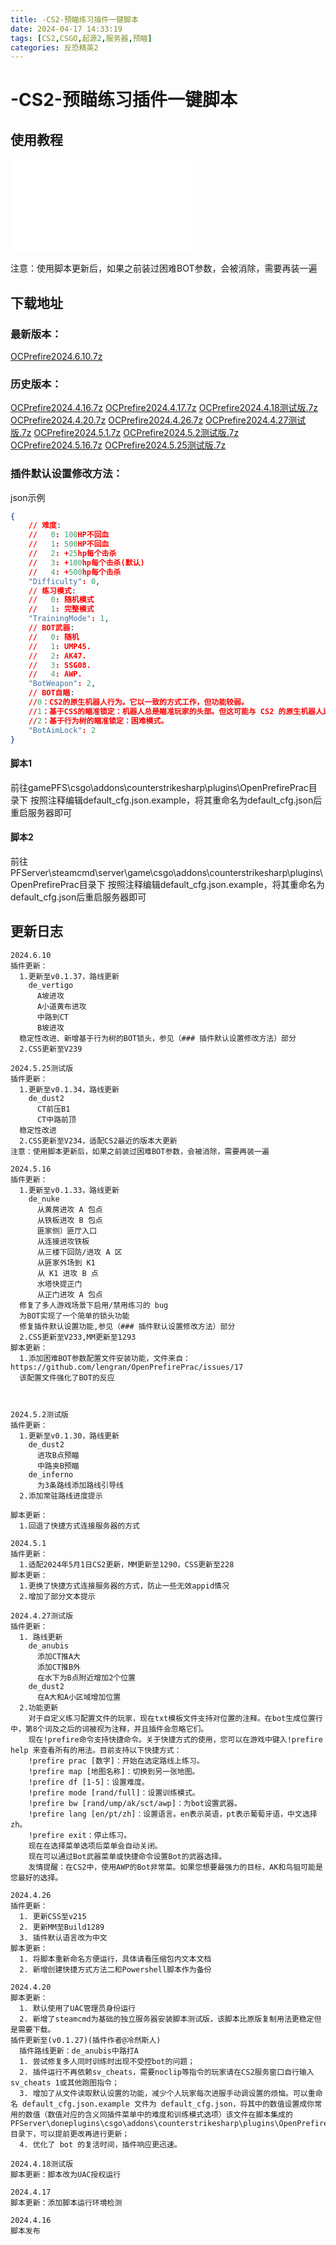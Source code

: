 ```yaml
---
title: -CS2-预瞄练习插件一键脚本
date: 2024-04-17 14:33:19
tags: [CS2,CSGO,起源2,服务器,预瞄]
categories: 反恐精英2
---
```

# -CS2-预瞄练习插件一键脚本

## 使用教程

<iframe src="//player.bilibili.com/player.html?aid=1253152296&bvid=BV1zJ4m1p7X2&cid=1508793003&p=1" scrolling="no" frameborder="no" framespacing="0" allowfullscreen="true"> </iframe>

注意：使用脚本更新后，如果之前装过困难BOT参数，会被消除，需要再装一遍

## 下载地址

### 最新版本：

<a href="OCPrefire2024.6.10.7z">OCPrefire2024.6.10.7z</a>

### 历史版本：
<a href="OCPrefire2024.4.16.7z">OCPrefire2024.4.16.7z</a>
<a href="OCPrefire2024.4.17.7z">OCPrefire2024.4.17.7z</a>
<a href="OCPrefire2024.4.18测试版.7z">OCPrefire2024.4.18测试版.7z</a>
<a href="OCPrefire2024.4.20.7z">OCPrefire2024.4.20.7z</a>
<a href="OCPrefire2024.4.26.7z">OCPrefire2024.4.26.7z</a>
<a href="OCPrefire2024.4.27测试版.7z">OCPrefire2024.4.27测试版.7z</a>
<a href="OCPrefire2024.5.1.7z">OCPrefire2024.5.1.7z</a>
<a href="OCPrefire2024.5.2测试版.7z">OCPrefire2024.5.2测试版.7z</a>
<a href="OCPrefire2024.5.16.7z">OCPrefire2024.5.16.7z</a>
<a href="OCPrefire2024.5.25测试版.7z">OCPrefire2024.5.25测试版.7z</a>

### 插件默认设置修改方法：
json示例
```json
{
    // 难度:
    //   0: 100HP不回血
    //   1: 500HP不回血
    //   2: +25hp每个击杀
    //   3: +100hp每个击杀(默认)
    //   4: +500hp每个击杀
    "Difficulty": 0,
    // 练习模式:
    //   0: 随机模式
    //   1: 完整模式
    "TrainingMode": 1,
    // BOT武器:
    //   0: 随机
    //   1: UMP45.
    //   2: AK47.
    //   3: SSG08.
    //   4: AWP.
    "BotWeapon": 2,
    // BOT自瞄:
    //0：CS2的原生机器人行为。它以一致的方式工作，但功能较弱。
    //1：基于CSS的瞄准锁定：机器人总是瞄准玩家的头部。但这可能与 CS2 的原生机器人逻辑冲突，导致机器人在某些情况下没有反应。
    //2：基于行为树的瞄准锁定：困难模式。
    "BotAimLock": 2
}
```

#### 脚本1
前往gamePFS\csgo\addons\counterstrikesharp\plugins\OpenPrefirePrac目录下
按照注释编辑default_cfg.json.example，将其重命名为default_cfg.json后重启服务器即可

#### 脚本2
前往PFServer\steamcmd\server\game\csgo\addons\counterstrikesharp\plugins\OpenPrefirePrac目录下
按照注释编辑default_cfg.json.example，将其重命名为default_cfg.json后重启服务器即可

## 更新日志

```
2024.6.10
插件更新：
  1.更新至v0.1.37，路线更新
    de_vertigo
      A坡进攻
      A小道黄布进攻
      中路到CT
      B坡进攻
  稳定性改进、新增基于行为树的BOT锁头，参见（### 插件默认设置修改方法）部分
  2.CSS更新至V239

2024.5.25测试版
插件更新：
  1.更新至v0.1.34，路线更新
    de_dust2
      CT前压B1
      CT中路前顶
  稳定性改进
  2.CSS更新至V234，适配CS2最近的版本大更新
注意：使用脚本更新后，如果之前装过困难BOT参数，会被消除，需要再装一遍

2024.5.16
插件更新：
  1.更新至v0.1.33，路线更新
    de_nuke
      从黄房进攻 A 包点
      从铁板进攻 B 包点
      匪家侧）匪厅入口
      从连接进攻铁板
      从三楼下回防/进攻 A 区
      从匪家外场到 K1
      从 K1 进攻 B 点
      水塔快提正门
      从正门进攻 A 包点
  修复了多人游戏场景下启用/禁用练习的 bug
  为BOT实现了一个简单的锁头功能
  修复插件默认设置功能,参见（### 插件默认设置修改方法）部分
  2.CSS更新至V233,MM更新至1293
脚本更新：
  1.添加困难BOT参数配置文件安装功能，文件来自：https://github.com/lengran/OpenPrefirePrac/issues/17
  该配置文件强化了BOT的反应
  


2024.5.2测试版
插件更新：
  1.更新至v0.1.30，路线更新
    de_dust2
      进攻B点预瞄
      中路夹B预瞄
    de_inferno
      为3条路线添加路线引导线
  2.添加常驻路线进度提示

脚本更新：
  1.回退了快捷方式连接服务器的方式

2024.5.1
插件更新：
  1.适配2024年5月1日CS2更新，MM更新至1290，CSS更新至228
脚本更新：
  1.更换了快捷方式连接服务器的方式，防止一些无效appid情况
  2.增加了部分文本提示

2024.4.27测试版
插件更新：
  1. 路线更新
    de_anubis
      添加CT推A大
      添加CT推B外
      在水下为B点附近增加2个位置
    de_dust2
      在A大和A小区域增加位置
  2.功能更新
    对于自定义练习配置文件的玩家，现在txt模板文件支持对位置的注释。在bot生成位置行中，第8个词及之后的词被视为注释，并且插件会忽略它们。
    现在!prefire命令支持快捷命令。关于快捷方式的使用，您可以在游戏中键入!prefire help 来查看所有的用法。目前支持以下快捷方式：
    !prefire prac [数字]：开始在选定路线上练习。
    !prefire map [地图名称]：切换到另一张地图。
    !prefire df [1-5]：设置难度。
    !prefire mode [rand/full]：设置训练模式。
    !prefire bw [rand/ump/ak/sct/awp]：为bot设置武器。
    !prefire lang [en/pt/zh]：设置语言。en表示英语，pt表示葡萄牙语，中文选择zh。
    !prefire exit：停止练习。
    现在在选择菜单选项后菜单会自动关闭。
    现在可以通过Bot武器菜单或快捷命令设置Bot的武器选择。
    友情提醒：在CS2中，使用AWP的Bot非常菜。如果您想要最强力的目标，AK和鸟狙可能是您最好的选择。

2024.4.26
插件更新：
  1. 更新CSS至v215
  2. 更新MM至Build1289
  3. 插件默认语言改为中文
脚本更新：
  1. 将脚本重新命名方便运行，具体请看压缩包内文本文档
  2. 新增创建快捷方式方法二和Powershell脚本作为备份

2024.4.20
脚本更新：
  1. 默认使用了UAC管理员身份运行
  2. 新增了steamcmd为基础的独立服务器安装脚本测试版，该脚本比原版复制用法更稳定但是需要下载。
插件更新至(v0.1.27)(插件作者@冷然斯人)
  插件路线更新：de_anubis中路打A
  1. 尝试修复多人同时训练时出现不受控bot的问题；
  2. 插件运行不再依赖sv_cheats，需要noclip等指令的玩家请在CS2服务窗口自行输入sv_cheats 1或其他跑图指令；
  3. 增加了从文件读取默认设置的功能，减少个人玩家每次进服手动调设置的烦恼。可以重命名 default_cfg.json.example 文件为 default_cfg.json，将其中的数值设置成你常用的数值（数值对应的含义同插件菜单中的难度和训练模式选项）该文件在脚本集成的PFServer\doneplugins\csgo\addons\counterstrikesharp\plugins\OpenPrefirePrac目录下，可以提前更改再进行更新；
  4. 优化了 bot 的复活时间，插件响应更迅速。

2024.4.18测试版
脚本更新：脚本改为UAC授权运行

2024.4.17
脚本更新：添加脚本运行环境检测

2024.4.16
脚本发布
```